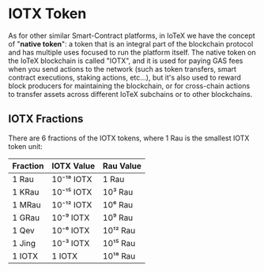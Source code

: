 # IOTX Token

As for other similar Smart-Contract platforms, in IoTeX we have the concept of "**native token**": a token that is an integral part of the blockchain protocol and has multiple uses focused to run the platform itself. The native token on the IoTeX blockchain is called "IOTX", and it is used for paying GAS fees when you send actions to the network \(such as token transfers, smart contract executions, staking actions, etc...\), but it's also used to reward block producers for maintaining the blockchain, or for cross-chain actions to transfer assets across different IoTeX subchains or to other blockchains.

## IOTX Fractions

There are 6 fractions of the IOTX tokens, where 1 Rau is the smallest IOTX token unit:

| Fraction | IOTX Value | Rau Value |
| :--- | :--- | :--- |
| 1 Rau | 10⁻¹⁸ IOTX | 1 Rau |
| 1 KRau | 10⁻¹⁵ IOTX | 10³ Rau |
| 1 MRau | 10⁻¹² IOTX | 10⁶ Rau |
| 1 GRau | 10⁻⁹ IOTX | 10⁹ Rau |
| 1 Qev | 10⁻⁶ IOTX | 10¹² Rau |
| 1 Jing | 10⁻³ IOTX | 10¹⁵ Rau |
| 1 IOTX | 1 IOTX | 10¹⁸ Rau |

